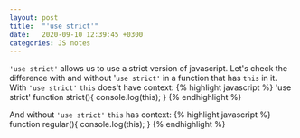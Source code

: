 ```yaml
---
layout: post
title:  "'use strict'"
date:   2020-09-10 12:39:45 +0300
categories: JS notes
---
```

`'use strict'` allows us to use a strict version of javascript. Let's check the difference with and without '`use strict'` in a function that has `this` in it.
With `'use strict'` `this` does't have context:
{% highlight javascript %}
'use strict'
function strict(){
    console.log(this);
}
{% endhighlight %}

And without `'use strict'` `this` has context:
{% highlight javascript %}
function regular(){
    console.log(this);
}
{% endhighlight %}